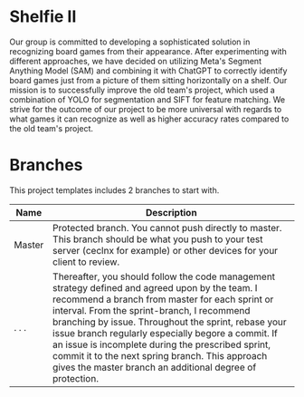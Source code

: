 # Shelfie II
Our group is committed to developing a sophisticated solution in recognizing board games from their appearance. After experimenting with different approaches, we have decided on utilizing Meta's Segment Anything Model (SAM) and combining it with ChatGPT to correctly identify board games just from a picture of them sitting horizontally on a shelf. Our mission is to successfully improve the old team's project, which used a combination of YOLO for segmentation and SIFT for feature matching. We strive for the outcome of our project to be more universal with regards to what games it can recognize as well as higher accuracy rates compared to the old team's project.

# Branches

This project templates includes 2 branches to start with.  

| **Name**   | **Description** |
| ------ | ------ |
| Master         | Protected branch.  You cannot push directly to master.  This branch should be what you push to your test server (ceclnx for example) or other devices for your client to review. |
| . . .          | Thereafter, you should follow the code management strategy defined and agreed upon by the team.  I recommend a branch from master for each sprint or interval.  From the sprint-branch, I recommend branching by issue.  Throughout the sprint, rebase your issue branch regularly especially begore a commit.  If an issue is incomplete during the prescribed sprint, commit it to the next spring branch.  This approach gives the master branch an additional degree of protection. |

 

